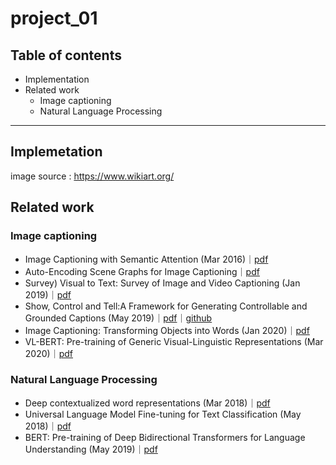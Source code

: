 # project_01

## Table of contents

- Implementation
- Related work
  - Image captioning
  - Natural Language Processing
  
---


## Implemetation
image source : https://www.wikiart.org/


## Related work
### Image captioning

- Image Captioning with Semantic Attention (Mar 2016)｜[pdf](https://arxiv.org/abs/1603.03925)
- Auto-Encoding Scene Graphs for Image Captioning｜[pdf](https://arxiv.org/abs/1812.02378)
- Survey) Visual to Text: Survey of Image and Video Captioning (Jan 2019)｜[pdf](https://www.researchgate.net/publication/330708929_Visual_to_Text_Survey_of_Image_and_Video_Captioning)
- Show, Control and Tell:A Framework for Generating Controllable and Grounded Captions (May 2019)｜[pdf](https://arxiv.org/pdf/1811.10652.pdf)｜[github](https://github.com/aimagelab/show-control-and-tell)
- Image Captioning: Transforming Objects into Words (Jan 2020)｜[pdf](https://arxiv.org/abs/1906.05963)
- VL-BERT: Pre-training of Generic Visual-Linguistic Representations (Mar 2020)｜[pdf](https://openreview.net/forum?id=SygXPaEYvH)


### Natural Language Processing

- Deep contextualized word representations (Mar 2018)｜[pdf](https://arxiv.org/abs/1802.05365v2)
- Universal Language Model Fine-tuning for Text Classification (May 2018)｜[pdf](https://arxiv.org/abs/1801.06146v5)
- BERT: Pre-training of Deep Bidirectional Transformers for Language Understanding (May 2019)｜[pdf](https://arxiv.org/abs/1810.04805)
